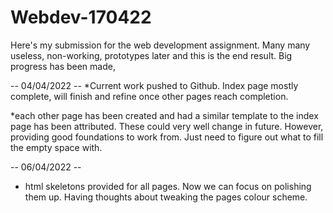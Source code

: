# Webdev-170422
Here's my submission for the web development assignment. Many many useless, non-working, prototypes later and this is the end result. Big progress has been made,

 -- 04/04/2022 --
 *Current work pushed to Github. Index page mostly complete, will finish and refine once other pages reach completion. 

*each other page has been created and had a similar template to the index page has been attributed. These could very well change in future. However, providing good foundations to work from. 
 Just need to figure out what to fill the empty space with.
 
-- 06/04/2022 --

* html skeletons provided for all pages. Now we can focus on polishing them up. Having thoughts about tweaking the pages colour scheme. 